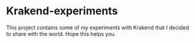 # Krakend-experiments
This project contains some of my experiments with Krakend that I decided to share with the world. Hope this helps you.
